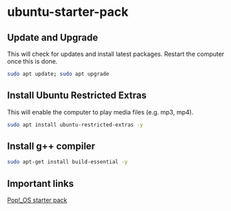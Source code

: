 # ubuntu-starter-pack

## Update and Upgrade

This will check for updates and install latest packages. Restart the computer once this is done.

```bash
sudo apt update; sudo apt upgrade
```

## Install Ubuntu Restricted Extras

This will enable the computer to play media files (e.g. mp3, mp4).

```bash
sudo apt install ubuntu-restricted-extras -y
```

## Install g++ compiler

```bash
sudo apt-get install build-essential -y
```

## Important links

[Pop!_OS starter pack](https://techhut.tv/5-things-to-do-after-installing-pop-os/)
